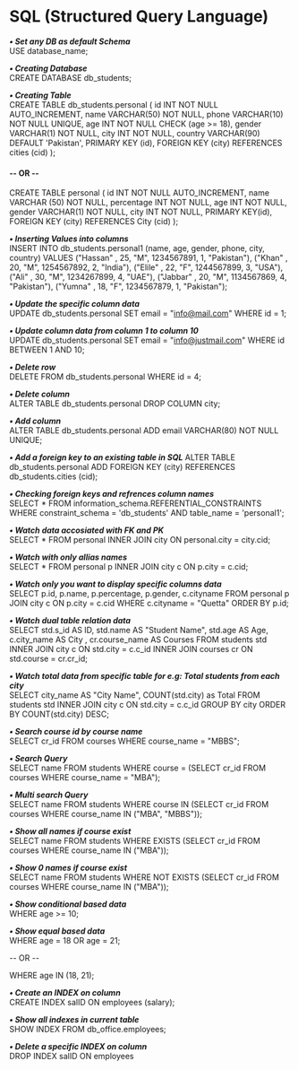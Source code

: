 # SQL (Structured Query Language)
 
**_• Set any DB as default Schema_** <br>
USE database_name;  
 
**_• Creating Database_** <br> 
CREATE DATABASE db_students;  

**_• Creating Table_** <br>
CREATE TABLE db_students.personal ( 
id INT NOT NULL AUTO_INCREMENT,
name VARCHAR(50) NOT NULL,
phone VARCHAR(10) NOT NULL UNIQUE,
age INT NOT NULL CHECK (age >= 18),
gender VARCHAR(1) NOT NULL,
city INT NOT NULL,
country VARCHAR(90) DEFAULT 'Pakistan',
PRIMARY KEY (id),
FOREIGN KEY (city) REFERENCES cities (cid)
);

#### -- OR --<br>

CREATE TABLE personal (
id INT NOT NULL AUTO_INCREMENT,
name VARCHAR (50) NOT NULL,
percentage INT NOT NULL,
age INT NOT NULL,
gender VARCHAR(1) NOT NULL,
city INT NOT NULL,
PRIMARY KEY(id),
FOREIGN KEY (city) REFERENCES City (cid)
);

**_• Inserting Values into columns_** <br>
INSERT INTO db_students.personal1 (name, age, gender, phone, city, country) VALUES 
("Hassan" , 25, "M", 1234567891, 1, "Pakistan"),
("Khan" , 20, "M", 1254567892, 2, "India"),
("Elile" , 22, "F", 1244567899, 3, "USA"),
("Ali" , 30, "M", 1234267899, 4, "UAE"),
("Jabbar" , 20, "M", 1134567869, 4, "Pakistan"),
("Yumna" , 18, "F", 1234567879, 1, "Pakistan");

**_• Update the specific column data_** <br>
UPDATE db_students.personal SET email = "info@mail.com" WHERE id = 1;

**_• Update column data from column 1 to column 10_** <br>
UPDATE db_students.personal SET email = "info@justmail.com" WHERE id BETWEEN 1 AND 10;

**_• Delete row_** <br>
DELETE FROM db_students.personal WHERE id = 4;

**_• Delete column_** <br>
ALTER TABLE db_students.personal DROP COLUMN city;

**_• Add column_** <br>
ALTER TABLE db_students.personal ADD email VARCHAR(80) NOT NULL UNIQUE;

**_• Add a foreign key to an existing table in SQL_**
ALTER TABLE db_students.personal ADD FOREIGN KEY (city) REFERENCES db_students.cities (cid);

**_• Checking foreign keys and refrences column names_** <br>
SELECT * 
FROM information_schema.REFERENTIAL_CONSTRAINTS 
WHERE constraint_schema = 'db_students' 
AND table_name = 'personal1';

**_• Watch data accosiated with FK and PK_** <br>
SELECT * FROM personal INNER JOIN city ON personal.city = city.cid;

**_• Watch with only allias names_** <br>
SELECT * FROM personal p INNER JOIN city c ON p.city = c.cid;

**_• Watch only you want to display specific columns data_** <br>
SELECT p.id, p.name, p.percentage, p.gender, c.cityname
FROM personal p JOIN city c
ON p.city = c.cid
WHERE c.cityname = "Quetta"
ORDER BY p.id;

**_• Watch dual table relation data_** <br>
SELECT std.s_id AS ID, std.name AS "Student Name", std.age AS Age, c.city_name AS City , cr.course_name AS Courses FROM students std
INNER JOIN city c ON std.city = c.c_id
INNER JOIN courses cr ON std.course = cr.cr_id;

**_• Watch total data from specific table for e.g: Total students from each city_** <br>
SELECT city_name AS "City Name", COUNT(std.city) as Total
FROM students std INNER JOIN city c ON std.city = c.c_id
GROUP BY city
ORDER BY COUNT(std.city) DESC;

**_• Search course id by course name_** <br>
SELECT cr_id FROM courses WHERE course_name = "MBBS";

**_• Search Query_** <br>
SELECT name FROM students
WHERE course = (SELECT cr_id FROM courses WHERE course_name = "MBA");

**_• Multi search Query_** <br>
SELECT name FROM students
WHERE course IN (SELECT cr_id FROM courses WHERE course_name IN ("MBA", "MBBS"));

**_• Show all names if course exist_** <br>
SELECT name FROM students
WHERE EXISTS (SELECT cr_id FROM courses WHERE course_name IN ("MBA"));

**_• Show 0 names if course exist_** <br>
SELECT name FROM students
WHERE NOT EXISTS (SELECT cr_id FROM courses WHERE course_name IN ("MBA"));

**_• Show conditional based data_** <br>
WHERE age >= 10;

**_• Show equal based data_** <br>
WHERE age = 18 OR age = 21;

-- OR -- <br>

WHERE age IN (18, 21);

**_• Create an INDEX on column_** <br>
CREATE INDEX salID ON employees (salary);

**_• Show all indexes in current table_** <br>
SHOW INDEX FROM db_office.employees;

**_• Delete a specific INDEX on column_** <br>
DROP INDEX salID ON employees
